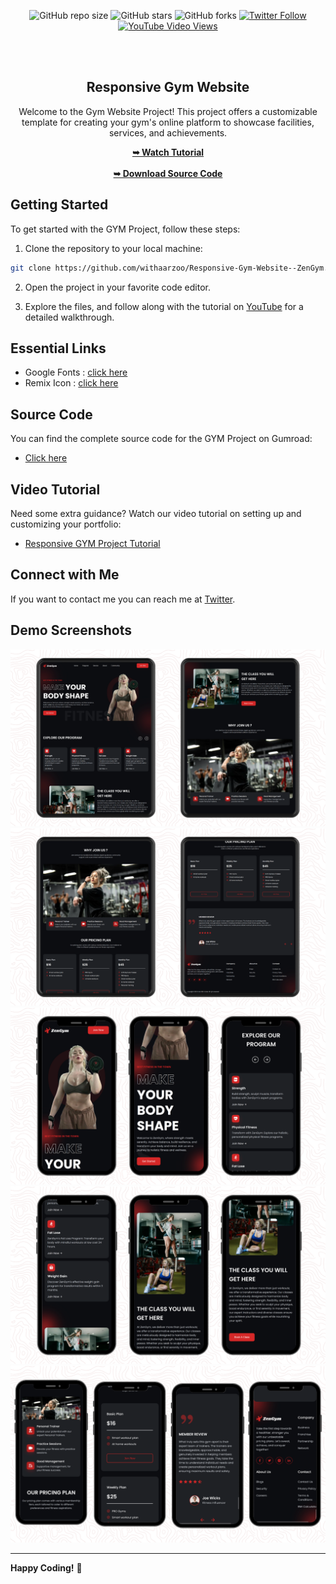 <div align="center">
  
![GitHub repo size](https://img.shields.io/github/repo-size/withaarzoo/Responsive-Gym-Website--ZenGym)
![GitHub stars](https://shields.io/github/stars/withaarzoo/Responsive-Gym-Website--ZenGym?style=social)
![GitHub forks](https://shields.io/github/forks/withaarzoo/Responsive-Gym-Website--ZenGym?style=social)
[![Twitter Follow](https://shields.io/twitter/follow/withaarzoo?style=social)](https://twitter.com/intent/follow?screen_name=withaarzoo)
[![YouTube Video Views](https://shields.io/youtube/views/SAu7e09vXoQ?style=social)](https://youtu.be/SAu7e09vXoQ)

  <br />
  <br />

  <h2 align="center">Responsive Gym Website</h2>

  Welcome to the Gym Website Project! This project offers a customizable template for creating your gym's online platform to showcase facilities, services, and achievements.

<div>
  <a href="https://youtu.be/3aYed6nMCcM"><strong>➥ Watch Tutorial</strong></a>
  <br>
  <br>
  <a href="https://youtu.be/3aYed6nMCcM"><strong>➥ Download Source Code</strong></a>
</div>

</div>

## Getting Started

To get started with the GYM Project, follow these steps:

1. Clone the repository to your local machine:

```bash
git clone https://github.com/withaarzoo/Responsive-Gym-Website--ZenGym.git
```

2. Open the project in your favorite code editor.

3. Explore the files, and follow along with the tutorial on [YouTube](https://youtu.be/3aYed6nMCcM) for a detailed walkthrough.

## Essential Links

- Google Fonts : [click here](https://fonts.google.com/)
- Remix Icon : [click here](https://remixicon.com/)

## Source Code

You can find the complete source code for the GYM Project on Gumroad:

- [Click here](https://rb.gy/anckws)

## Video Tutorial

Need some extra guidance? Watch our video tutorial on setting up and customizing your portfolio:

- [Responsive GYM Project Tutorial](https://youtu.be/3aYed6nMCcM)

## Connect with Me

If you want to contact me you can reach me at [Twitter](https://twitter.com/withaarzoo).

## Demo Screenshots

![dani portfolio Desktop Demo](./readme-images/desktop1.png "Desktop Demo")
![dani portfolio Desktop Demo](./readme-images/desktop2.png "Desktop Demo")
![dani portfolio Mobile Demo](./readme-images/mobile1.png "Mobile Demo")
![dani portfolio Mobile Demo](./readme-images/mobile2.png "Mobile Demo")
![dani portfolio Mobile Demo](./readme-images/mobile3.png "Mobile Demo")

---

**Happy Coding!** 🚀
